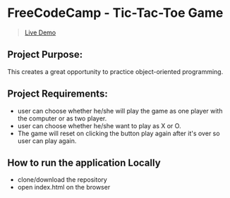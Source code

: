 # FreeCodeCamp - Tic-Tac-Toe Game
>[Live Demo](https://archanabansal88.github.io/tic-tac-toe/index.html)

## Project Purpose:

This creates a great opportunity to practice object-oriented programming.

## Project Requirements:

* user can choose whether he/she will play the game as one player with the computer or as two player.
* user can choose whether he/she want to play as X or O.
* The game will reset on clicking the button play again after it's over so user can play again.

## How to run the application Locally

* clone/download the repository
* open index.html on the browser
